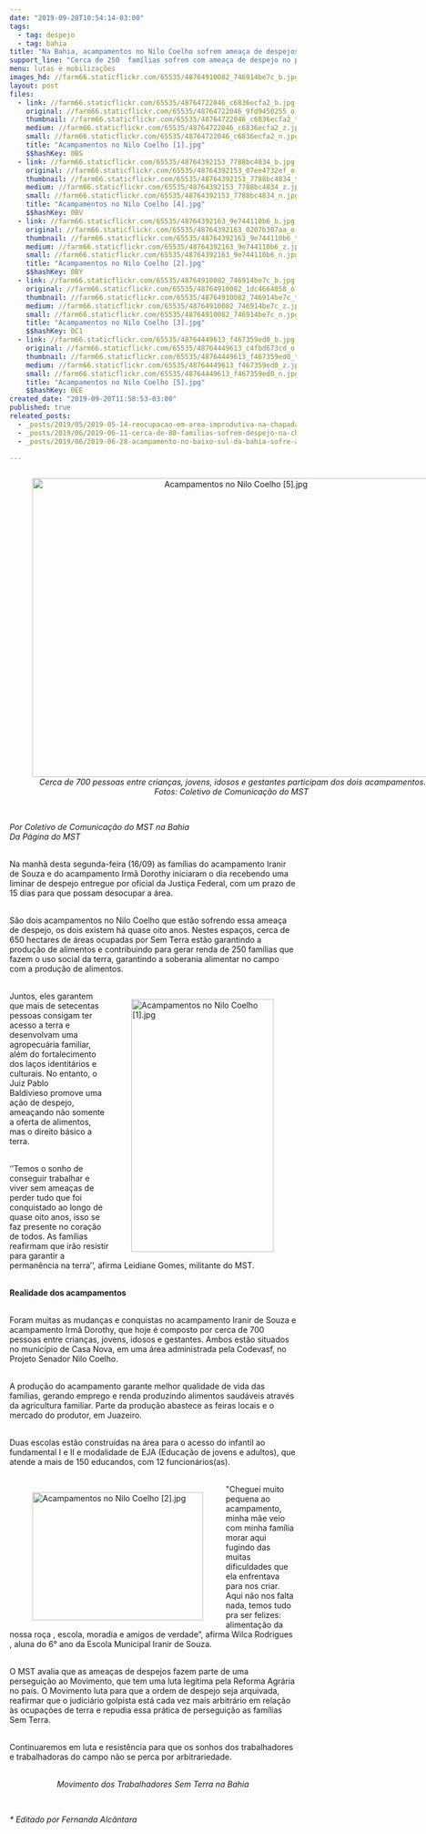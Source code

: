 ```yaml
---
date: "2019-09-20T10:54:14-03:00"
tags:
  - tag: despejo
  - tag: bahia
title: "Na Bahia, acampamentos no Nilo Coelho sofrem ameaça de despejos "
support_line: "Cerca de 250  famílias sofrem com ameaça de despejo no perímetro irrigado Nilo Coelho, em Casa Nova"
menu: lutas e mobilizações
images_hd: //farm66.staticflickr.com/65535/48764910082_746914be7c_b.jpg
layout: post
files:
  - link: //farm66.staticflickr.com/65535/48764722046_c6836ecfa2_b.jpg
    original: //farm66.staticflickr.com/65535/48764722046_9fd9450255_o.jpg
    thumbnail: //farm66.staticflickr.com/65535/48764722046_c6836ecfa2_t.jpg
    medium: //farm66.staticflickr.com/65535/48764722046_c6836ecfa2_z.jpg
    small: //farm66.staticflickr.com/65535/48764722046_c6836ecfa2_n.jpg
    title: "Acampamentos no Nilo Coelho [1].jpg"
    $$hashKey: 0BS
  - link: //farm66.staticflickr.com/65535/48764392153_7788bc4834_b.jpg
    original: //farm66.staticflickr.com/65535/48764392153_07ee4732ef_o.jpg
    thumbnail: //farm66.staticflickr.com/65535/48764392153_7788bc4834_t.jpg
    medium: //farm66.staticflickr.com/65535/48764392153_7788bc4834_z.jpg
    small: //farm66.staticflickr.com/65535/48764392153_7788bc4834_n.jpg
    title: "Acampamentos no Nilo Coelho [4].jpg"
    $$hashKey: 0BV
  - link: //farm66.staticflickr.com/65535/48764392163_9e744110b6_b.jpg
    original: //farm66.staticflickr.com/65535/48764392163_0207b307aa_o.jpg
    thumbnail: //farm66.staticflickr.com/65535/48764392163_9e744110b6_t.jpg
    medium: //farm66.staticflickr.com/65535/48764392163_9e744110b6_z.jpg
    small: //farm66.staticflickr.com/65535/48764392163_9e744110b6_n.jpg
    title: "Acampamentos no Nilo Coelho [2].jpg"
    $$hashKey: 0BY
  - link: //farm66.staticflickr.com/65535/48764910082_746914be7c_b.jpg
    original: //farm66.staticflickr.com/65535/48764910082_1dc4664858_o.jpg
    thumbnail: //farm66.staticflickr.com/65535/48764910082_746914be7c_t.jpg
    medium: //farm66.staticflickr.com/65535/48764910082_746914be7c_z.jpg
    small: //farm66.staticflickr.com/65535/48764910082_746914be7c_n.jpg
    title: "Acampamentos no Nilo Coelho [3].jpg"
    $$hashKey: 0C1
  - link: //farm66.staticflickr.com/65535/48764449613_f467359ed0_b.jpg
    original: //farm66.staticflickr.com/65535/48764449613_c4fbd673cd_o.jpg
    thumbnail: //farm66.staticflickr.com/65535/48764449613_f467359ed0_t.jpg
    medium: //farm66.staticflickr.com/65535/48764449613_f467359ed0_z.jpg
    small: //farm66.staticflickr.com/65535/48764449613_f467359ed0_n.jpg
    title: "Acampamentos no Nilo Coelho [5].jpg"
    $$hashKey: 0EE
created_date: "2019-09-20T11:58:53-03:00"
published: true
releated_posts:
  - _posts/2019/05/2019-05-14-reocupacao-em-area-improdutiva-na-chapada-diamantina.md
  - _posts/2019/06/2019-06-11-cerca-de-80-familias-sofrem-despejo-na-chapada-diamantina.md
  - _posts/2019/06/2019-06-28-acampamento-no-baixo-sul-da-bahia-sofre-a-sua-terceira-reintegracao-de-posse.md

---
```

<div style="text-align:center">
<figure class="image" style="display:inline-block"><img alt="Acampamentos no Nilo Coelho [5].jpg" height="525" src="//farm66.staticflickr.com/65535/48764449613_f467359ed0_b.jpg" width="700" />
<figcaption><em>&nbsp;Cerca de 700 pessoas entre crian&ccedil;as, jovens, idosos e gestantes participam dos dois acampamentos. Fotos: Coletivo de Comunica&ccedil;&atilde;o do MST</em></figcaption>
</figure>
</div>

<p><br />
<em>Por Coletivo de Comunica&ccedil;&atilde;o do MST na Bahia<br />
Da P&aacute;gina do MST</em><br />
&nbsp;</p>

<p>Na manh&atilde; desta segunda-feira (16/09) as fam&iacute;lias do acampamento Iranir de Souza e do acampamento Irm&atilde; Dorothy iniciaram o dia recebendo uma liminar de despejo entregue por oficial da Justi&ccedil;a Federal, com um prazo de 15 dias para que possam desocupar a &aacute;rea.<br />
&nbsp;</p>

<p>S&atilde;o dois acampamentos no Nilo Coelho que est&atilde;o sofrendo essa amea&ccedil;a de despejo, os dois existem h&aacute; quase oito anos.&nbsp;Nestes espa&ccedil;os, cerca de 650 hectares de &aacute;reas ocupadas por Sem Terra est&atilde;o garantindo a produ&ccedil;&atilde;o de alimentos e contribuindo para gerar renda&nbsp;de 250 fam&iacute;lias que fazem o uso social da terra, garantindo a soberania alimentar no campo com a produ&ccedil;&atilde;o de alimentos.<br />
&nbsp;</p>

<figure class="image" style="float:right"><img alt="Acampamentos no Nilo Coelho [1].jpg" height="444" src="//farm66.staticflickr.com/65535/48764722046_c6836ecfa2_b.jpg" width="250" />
<figcaption></figcaption>
</figure>

<p>Juntos, eles garantem que mais de setecentas pessoas consigam ter acesso a terra e desenvolvam uma agropecu&aacute;ria familiar, al&eacute;m do fortalecimento dos la&ccedil;os identit&aacute;rios e culturais. No entanto, o Juiz Pablo Baldivieso&nbsp;promove uma a&ccedil;&atilde;o de despejo, amea&ccedil;ando n&atilde;o somente a oferta de alimentos, mas o direito b&aacute;sico a terra.<br />
&nbsp;</p>

<p>&lsquo;&rsquo;Temos o sonho de conseguir trabalhar e viver sem amea&ccedil;as de perder tudo que foi conquistado ao longo de quase oito anos, isso se faz presente no cora&ccedil;&atilde;o de todos. As fam&iacute;lias reafirmam que ir&atilde;o resistir para garantir a perman&ecirc;ncia na terra&rsquo;&rsquo;, afirma Leidiane Gomes, militante do MST.&nbsp;<br />
&nbsp;</p>

<p><strong>Realidade dos acampamentos</strong><br />
&nbsp;</p>

<p>Foram muitas as mudan&ccedil;as e conquistas no acampamento Iranir de Souza e acampamento Irm&atilde; Dorothy, que hoje &eacute; composto por cerca de 700 pessoas entre crian&ccedil;as, jovens, idosos e gestantes. Ambos est&atilde;o situados no munic&iacute;pio de Casa Nova, em uma &aacute;rea administrada pela Codevasf, no Projeto Senador Nilo Coelho.&nbsp;</p>

<p><br />
A produ&ccedil;&atilde;o do acampamento garante melhor qualidade de vida das fam&iacute;lias, gerando emprego e renda produzindo alimentos saud&aacute;veis atrav&eacute;s da agricultura familiar. Parte da produ&ccedil;&atilde;o abastece as feiras locais e o mercado do produtor, em Juazeiro.<br />
&nbsp;</p>

<p>Duas escolas est&atilde;o constru&iacute;das na &aacute;rea para o acesso do infantil ao fundamental I e II e modalidade de EJA (Educa&ccedil;&atilde;o de jovens e adultos), que atende a mais de 150 educandos, com 12 funcion&aacute;rios(as).<br />
&nbsp;</p>

<figure class="image" style="float:left"><img alt="Acampamentos no Nilo Coelho [2].jpg" height="225" src="//farm66.staticflickr.com/65535/48764392163_9e744110b6_b.jpg" width="300" />
<figcaption></figcaption>
</figure>

<p>&quot;Cheguei muito pequena ao acampamento, minha m&atilde;e veio com minha fam&iacute;lia morar aqui fugindo das muitas dificuldades que ela enfrentava para nos criar. Aqui n&atilde;o nos falta nada, temos tudo pra ser felizes: alimenta&ccedil;&atilde;o da nossa ro&ccedil;a , escola, moradia e amigos de verdade&rdquo;, afirma Wilca Rodrigues , aluna do 6&deg; ano da Escola Municipal Iranir de Souza.&nbsp;</p>

<p><br />
O MST avalia que as amea&ccedil;as de despejos fazem parte de uma persegui&ccedil;&atilde;o ao Movimento, que tem uma luta leg&iacute;tima pela Reforma Agr&aacute;ria no pa&iacute;s.&nbsp;O Movimento&nbsp;luta para que a ordem de despejo seja arquivada, reafirmar que o judici&aacute;rio golpista est&aacute; cada vez mais arbitr&aacute;rio em rela&ccedil;&atilde;o &agrave;s ocupa&ccedil;&otilde;es de terra e repudia essa pr&aacute;tica de persegui&ccedil;&atilde;o as fam&iacute;lias Sem Terra.</p>

<p><br />
Continuaremos em luta e resist&ecirc;ncia para que os sonhos dos trabalhadores e trabalhadoras do campo n&atilde;o se perca por arbitrariedade.</p>

<p style="text-align: center;"><br />
<em>Movimento dos Trabalhadores Sem Terra na Bahia</em></p>

<p>&nbsp;</p>

<p><em>* Editado por Fernanda Alc&acirc;ntara</em></p>
